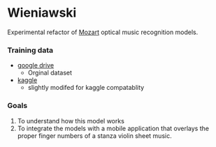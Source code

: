 # Wieniawski

Experimental refactor of [Mozart](https://github.com/aashrafh/Mozart) optical music recognition models.

### Training data

- [google drive](https://drive.google.com/file/d/18YngVnanqM26qJwm8HrrDwqMK3KLSGPV/view?usp=sharing)
    - Orginal dataset
- [kaggle](https://drive.google.com/file/d/18YngVnanqM26qJwm8HrrDwqMK3KLSGPV/view?usp=sharing)
    - slightly modifed for kaggle compatablity


### Goals 
1. To understand how this model works
2. To integrate the models with a mobile application that overlays the proper finger numbers of a stanza violin sheet music.  